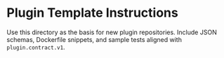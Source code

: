 # Plugin Template Instructions

Use this directory as the basis for new plugin repositories. Include JSON
schemas, Dockerfile snippets, and sample tests aligned with `plugin.contract.v1`.
